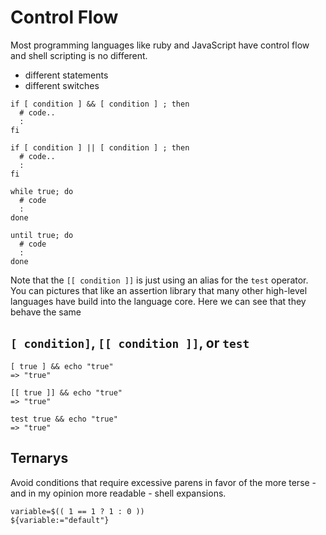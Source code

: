 # Control Flow

Most programming languages like ruby and
JavaScript have control flow and shell
scripting is no different.

- different statements
- different switches

```shell
if [ condition ] && [ condition ] ; then
  # code..
  :
fi

if [ condition ] || [ condition ] ; then
  # code..
  :
fi
```

```shell
while true; do
  # code
  :
done

until true; do
  # code
  :
done
```

Note that the ``[[ condition ]]`` is just using an alias for
the `test` operator. You can pictures that like an assertion library
that many other high-level languages have build into the language
core. Here we can see that they behave the same

## `[ condition]`, `[[ condition ]]`, or `test`

```shell
[ true ] && echo "true"
=> "true"

[[ true ]] && echo "true"
=> "true"

test true && echo "true"
=> "true"
```

## Ternarys

Avoid conditions that require excessive parens in favor
of the more terse - and in my opinion more readable - shell
expansions.

```shell
variable=$(( 1 == 1 ? 1 : 0 ))
${variable:="default"}
```
